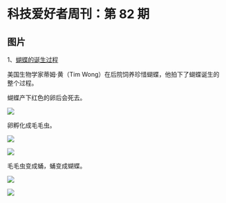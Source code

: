 # 科技爱好者周刊：第 82 期

## 图片

1、[蝴蝶的诞生过程](https://returntonow.net/2019/04/24/how-one-man-singlehandedly-repopulated-a-rare-butterfly-species-in-his-backyard/)

美国生物学家蒂姆·黄（Tim Wong）在后院饲养珍惜蝴蝶，他拍下了蝴蝶诞生的整个过程。

蝴蝶产下红色的卵后会死去。

![](https://www.wangbase.com/blogimg/asset/201909/bg2019091608.jpg)

卵孵化成毛毛虫。

![](https://www.wangbase.com/blogimg/asset/201909/bg2019091610.jpg)

![](https://www.wangbase.com/blogimg/asset/201909/bg2019091609.jpg)

毛毛虫变成蛹，蛹变成蝴蝶。

![](https://www.wangbase.com/blogimg/asset/201909/bg2019091611.jpg)

![](https://www.wangbase.com/blogimg/asset/201909/bg2019091612.jpg)
